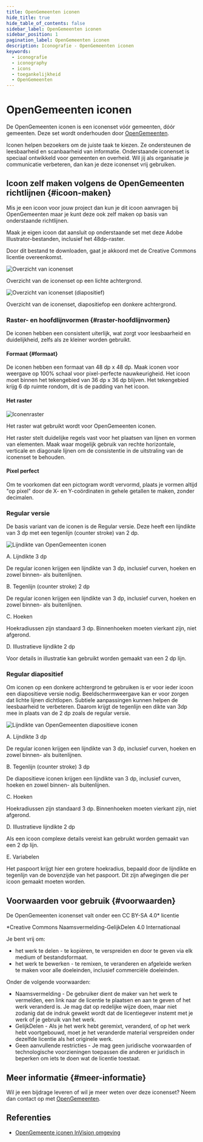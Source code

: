 ```yaml
---
title: OpenGemeenten iconen
hide_title: true
hide_table_of_contents: false
sidebar_label: OpenGemeenten iconen
sidebar_position: 1
pagination_label: OpenGemeenten iconen
description: Iconografie - OpenGemeenten iconen
keywords:
  - iconografie
  - iconography
  - icons
  - toegankelijkheid
  - OpenGemeenten
---
```


<!-- @license CC0-1.0 -->

# OpenGemeenten iconen

De OpenGemeenten iconen is een iconenset vóór gemeenten, dóór gemeenten. Deze set wordt onderhouden door [OpenGemeenten](https://www.opengemeenten.nl/projecten/iconen).

Iconen helpen bezoekers om de juiste taak te kiezen. Ze ondersteunen de leesbaarheid en scanbaarheid van informatie. Onderstaande iconenset is speciaal ontwikkeld voor gemeenten en overheid. Wil jij als organisatie je communicatie verbeteren, dan kan je deze iconenset vrij gebruiken.

## Icoon zelf maken volgens de OpenGemeenten richtlijnen {#icoon-maken}

Mis je een icoon voor jouw project dan kun je dit icoon aanvragen bij OpenGemeenten maar je kunt deze ook zelf maken op basis van onderstaande richtlijnen.

Maak je eigen icoon dat aansluit op onderstaande set met deze Adobe Illustrator-bestanden, inclusief het 48dp-raster.

Door dit bestand te downloaden, gaat je akkoord met de Creative Commons licentie overeenkomst.

![Overzicht van iconenset](https://user-images.githubusercontent.com/248921/166216868-2b6fa404-bed4-40bb-924b-3fdda3d27e2b.png)

Overzicht van de iconenset op een lichte achtergrond.

![Overzicht van iconenset (diapositief)](https://user-images.githubusercontent.com/248921/166216905-c8431616-d482-4475-8d24-afc2e6f94491.png)

Overzicht van de iconenset, diapositiefop een donkere achtergrond.

### Raster- en hoofdlijnvormen {#raster-hoofdlijnvormen}

De iconen hebben een consistent uiterlijk, wat zorgt voor leesbaarheid en duidelijkheid, zelfs als ze kleiner worden gebruikt.

#### Formaat {#formaat}

De iconen hebben een formaat van 48 dp x 48 dp. Maak iconen voor weergave op 100% schaal voor pixel-perfecte nauwkeurigheid. Het icoon moet binnen het tekengebied van 36 dp x 36 dp blijven. Het tekengebied krijg 6 dp ruimte rondom, dit is de padding van het icoon.

#### Het raster

![Iconenraster](https://user-images.githubusercontent.com/248921/166217163-4279daf9-3683-4135-9507-ee546ac87345.png)

Het raster wat gebruikt wordt voor OpenGemeenten iconen.

Het raster stelt duidelijke regels vast voor het plaatsen van lijnen en vormen van elementen. Maak waar mogelijk gebruik van rechte horizontale, verticale en diagonale lijnen om de consistentie in de uitstraling van de iconenset te behouden.

#### Pixel perfect

Om te voorkomen dat een pictogram wordt vervormd, plaats je vormen altijd "op pixel" door de X- en Y-coördinaten in gehele getallen te maken, zonder decimalen.

### Regular versie

De basis variant van de iconen is de Regular versie. Deze heeft een lijndikte van 3 dp met een tegenlijn (counter stroke) van 2 dp.

![Lijndikte van OpenGemeenten iconen](https://user-images.githubusercontent.com/248921/166217265-21c80877-e5c6-4814-ba47-5d618903afd1.png)

A. Lijndikte 3 dp

De regular iconen krijgen een lijndikte van 3 dp, inclusief curven, hoeken en zowel binnen- als buitenlijnen.

B. Tegenlijn (counter stroke) 2 dp

De regular iconen krijgen een lijndikte van 3 dp, inclusief curven, hoeken en zowel binnen- als buitenlijnen.

C. Hoeken

Hoekradiussen zijn standaard 3 dp. Binnenhoeken moeten vierkant zijn, niet afgerond.

D. Illustratieve lijndikte 2 dp

Voor details in illustratie kan gebruikt worden gemaakt van een 2 dp lijn.

### Regular diapositief

Om iconen op een donkere achtergrond te gebruiken is er voor ieder icoon een diapositieve versie nodig. Beeldschermweergave kan er voor zorgen dat lichte lijnen dichtlopen. Subtiele aanpassingen kunnen helpen de leesbaarheid te verbeteren. Daarom krijgt de tegenlijn een dikte van 3dp mee in plaats van de 2 dp zoals de regular versie.

![Lijndikte van OpenGemeenten diapositieve iconen](https://user-images.githubusercontent.com/248921/166217464-0d691a44-500a-430b-86ef-66ea7608ab45.png)

A. Lijndikte 3 dp

De regular iconen krijgen een lijndikte van 3 dp, inclusief curven, hoeken en zowel binnen- als buitenlijnen.

B. Tegenlijn (counter stroke) 3 dp

De diapositieve iconen krijgen een lijndikte van 3 dp, inclusief curven, hoeken en zowel binnen- als buitenlijnen.

C. Hoeken

Hoekradiussen zijn standaard 3 dp. Binnenhoeken moeten vierkant zijn, niet afgerond.

D. Illustratieve lijndikte 2 dp

Als een icoon complexe details vereist kan gebruikt worden gemaakt van een 2 dp lijn.

E. Variabelen

Het paspoort krijgt hier een grotere hoekradius, bepaald door de lijndikte en tegenlijn van de bovenzijde van het paspoort. Dit zijn afwegingen die per icoon gemaakt moeten worden.

## Voorwaarden voor gebruik {#voorwaarden}

De OpenGemeenten iconenset valt onder een CC BY-SA 4.0\* licentie

\*Creative Commons Naamsvermelding-GelijkDelen 4.0 Internationaal

Je bent vrij om:

- het werk te delen - te kopièren, te verspreiden en door te geven via elk medium of bestandsformaat.
- het werk te bewerken - te remixen, te veranderen en afgeleide werken te maken voor alle doeleinden, inclusief commerciële doeleinden.

Onder de volgende voorwaarden:

- Naamsvermelding - De gebruiker dient de maker van het werk te vermelden, een link naar de licentie te plaatsen en aan te geven of het werk veranderd is. Je mag dat op redelijke wijze doen, maar niet zodanig dat de indruk gewekt wordt dat de licentiegever instemt met je werk of je gebruik van het werk.
- GelijkDelen - Als je het werk hebt geremixt, veranderd, of op het werk hebt voortgebouwd, moet je het veranderde material verspreiden onder dezelfde licentie als het originele werk.
- Geen aanvullende restricties - Je mag geen juridische voorwaarden of technologische voorzieningen toepassen die anderen er juridisch in beperken om iets te doen wat de licentie toestaat.

## Meer informatie {#meer-informatie}

Wil je een bijdrage leveren of wil je meer weten over deze iconenset? Neem dan contact op met [OpenGemeenten](https://www.linkedin.com/company/opengemeenten).

## Referenties

- [OpenGemeente iconen InVision omgeving](https://projects.invisionapp.com/share/EX128WTLTQ7F#/screens/463025527)
